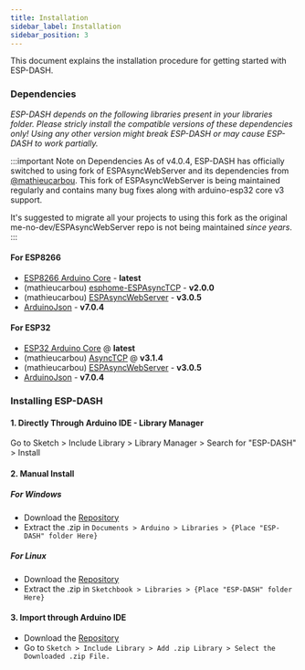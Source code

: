 ```yaml
---
title: Installation
sidebar_label: Installation
sidebar_position: 3
---
```


This document explains the installation procedure for getting started with ESP-DASH.

### Dependencies

*ESP-DASH depends on the following libraries present in your libraries folder. Please stricly install the compatible versions of these dependencies only! Using any other version might break ESP-DASH or may cause ESP-DASH to work partially.*

:::important Note on Dependencies
As of v4.0.4, ESP-DASH has officially switched to using fork of ESPAsyncWebServer and its dependencies from [@mathieucarbou](https://github.com/mathieucarbou). This fork of ESPAsyncWebServer is being maintained regularly and contains many bug fixes along with arduino-esp32 core v3 support.

It's suggested to migrate all your projects to using this fork as the original me-no-dev/ESPAsyncWebServer repo is not being maintained  *since years*.
:::

#### For ESP8266

- [ESP8266 Arduino Core](https://github.com/esp8266/Arduino) - **latest**
- (mathieucarbou) [esphome-ESPAsyncTCP](https://github.com/mathieucarbou/esphome-ESPAsyncTCP#v2.0.0) - **v2.0.0**
- (mathieucarbou) [ESPAsyncWebServer](https://github.com/mathieucarbou/ESPAsyncWebServer#v3.0.5) - **v3.0.5**
- [ArduinoJson](https://github.com/bblanchon/ArduinoJson) - **v7.0.4**

#### For ESP32

- [ESP32 Arduino Core](https://github.com/espressif/arduino-esp32) @ **latest**
- (mathieucarbou) [AsyncTCP](https://github.com/mathieucarbou/AsyncTCP#v3.1.4) @ **v3.1.4**
- (mathieucarbou) [ESPAsyncWebServer](https://github.com/mathieucarbou/ESPAsyncWebServer#v3.0.5) - **v3.0.5**
- [ArduinoJson](https://github.com/bblanchon/ArduinoJson) - **v7.0.4**

### Installing ESP-DASH

#### 1. Directly Through Arduino IDE - Library Manager

Go to Sketch > Include Library > Library Manager > Search for "ESP-DASH" > Install

#### 2. Manual Install

##### For Windows

- Download the [Repository](https://github.com/ayushsharma82/ESP-DASH/archive/master.zip)
- Extract the .zip in `Documents > Arduino > Libraries > {Place "ESP-DASH" folder Here}`

##### For Linux

- Download the [Repository](https://github.com/ayushsharma82/ESP-DASH/archive/master.zip)
- Extract the .zip in `Sketchbook > Libraries > {Place "ESP-DASH" folder Here}`

#### 3. Import through Arduino IDE

- Download the [Repository](https://github.com/ayushsharma82/ESP-DASH/archive/master.zip)
- Go to `Sketch > Include Library > Add .zip Library > Select the Downloaded .zip File.`

